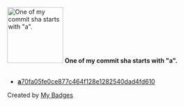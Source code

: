 <img src="https://my-badges.github.io/my-badges/a-commit.png" alt="One of my commit sha starts with &quot;a&quot;." title="One of my commit sha starts with &quot;a&quot;." width="128">
<strong>One of my commit sha starts with &quot;a&quot;.</strong>
<br><br>

- <a href="https://github.com/kibongos40/kibongos40/commit/a70fa05fe0ce877c464f128e1282540dad4fd610"><strong>a</strong>70fa05fe0ce877c464f128e1282540dad4fd610</a>


Created by <a href="https://github.com/my-badges/my-badges">My Badges</a>